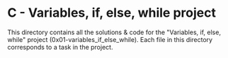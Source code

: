 # C - Variables, if, else, while project

This directory contains all the solutions & code for the "Variables, if, else, while" project (0x01-variables_if_else_while).
Each file in this directory corresponds to a task in the project.
